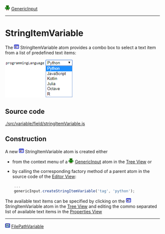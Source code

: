 ![](../../../../icons/genericInput.png) [GenericInput](../../model/genericInput/genericInput.md)

----

# StringItemVariable

The ![](../../../../icons/stringItemVariable.png) StringItemVariable atom provides a combo box to select a text item from a list of predefined text items: 

![](../../../images/string_item_variable.png)

## Source code

[./src/variable/field/stringItemVariable.js](../../../../src/variable/field/stringItemVariable.js)

## Construction

A new ![](../../../../icons/stringItemVariable.png) StringItemVariable atom is created either 

* from the context menu of a ![](../../../../icons/genericInput.png) [GenericInput](../../model/genericInput/genericInput.md) atom in the [Tree View](../../../views/treeView.md) or 

* by calling the corresponding factory method of a parent atom in the source code of the [Editor View](../../../views/editorView.md):	

```javascript
    ...
    genericInput.createStringItemVariable('tag', 'python');
```

The available text items can be specified by clicking on the ![](../../../../icons/stringItemVariable.png) StringItemVariable atom in the [Tree View](../../../views/treeView.md) and editing the commo separated list of available text items in the [Properties View](../../../views/propertiesView.md) 

----
![FilePathVariable](../../../../icons/filePathVariable.png) [FilePathVariable](./filePathVariable.md)
